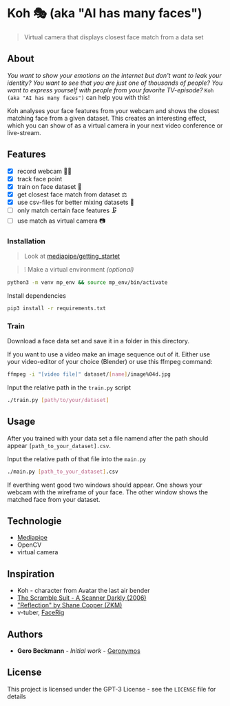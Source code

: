 # Koh 🎭 (aka "AI has many faces")
> Virtual camera that displays closest face match from a data set

## About

_You want to show your emotions on the internet but don't want to leak your identity? You want to see that you are just one of thousands of people? You want to express yourself with people from your favorite TV-episode?_ `Koh (aka "AI has many faces")` can help you with this! 

Koh analyses your face features from your webcam and shows the closest matching face from a given dataset. This creates an interesting effect, which you can show of as a virtual camera in your next video conference or live-stream. 

## Features

- [X] record webcam 👤🤳
- [X] track face point
- [X] train on face dataset 💪
- [X] get closest face match from dataset ⚖
- [X] use csv-files for better mixing datasets 🥗
- [ ] only match certain face features 🗜
- [ ] use match as virtual camera 📷

### Installation

> Look at [mediapipe/getting_startet](https://google.github.io/mediapipe/getting_started/python) 

> ❕ Make a virtual environment _(optional)_
```sh
python3 -m venv mp_env && source mp_env/bin/activate
```

Install dependencies

```sh
pip3 install -r requirements.txt
```
### Train

Download a face data set and save it in a folder in this directory. 

If you want to use a video make an image sequence out of it. Either use your video-editor of your choice (Blender) or use this ffmpeg command: 

```sh
ffmpeg -i "[video file]" dataset/[name]/image%04d.jpg
```

Input the relative path in the `train.py` script

```sh
./train.py [path/to/your/dataset]
```

## Usage

After you trained with your data set a file namend after the path should appear `[path_to_your_dataset].csv`. 

Input the relative path of that file into the `main.py`

```sh
./main.py [path_to_your_dataset].csv
```

If everthing went good two windows should appear. One shows your webcam with the wireframe of your face. The other window shows the matched face from your dataset. 

## Technologie

- [Mediapipe](https://mediapipe.dev/)
- OpenCV
- virtual camera

## Inspiration

- Koh - character from Avatar the last air bender
- [The Scramble Suit - A Scanner Darkly (2006)](https://youtu.be/2aS4xhTaIPc)
- ["Reflection" by Shane Cooper (ZKM)](https://zkm.de/de/werk/reflection)
- v-tuber, [FaceRig](https://facerig.com/)

## Authors

- **Gero Beckmann** - _Initial work_ - [Geronymos](https://github.com/Geronymos)

## License

This project is licensed under the GPT-3 License - see the `LICENSE` file for details
